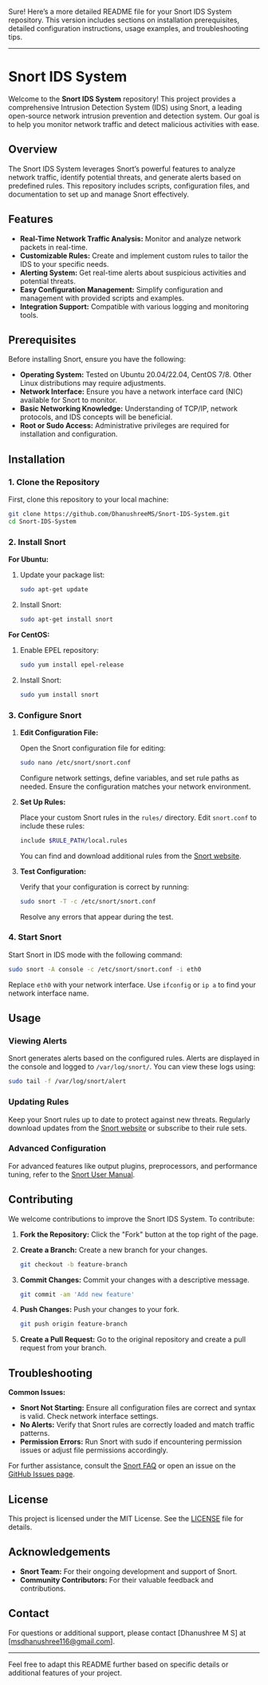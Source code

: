 Sure! Here’s a more detailed README file for your Snort IDS System repository. This version includes sections on installation prerequisites, detailed configuration instructions, usage examples, and troubleshooting tips.

---

# Snort IDS System

Welcome to the **Snort IDS System** repository! This project provides a comprehensive Intrusion Detection System (IDS) using Snort, a leading open-source network intrusion prevention and detection system. Our goal is to help you monitor network traffic and detect malicious activities with ease.

## Overview

The Snort IDS System leverages Snort’s powerful features to analyze network traffic, identify potential threats, and generate alerts based on predefined rules. This repository includes scripts, configuration files, and documentation to set up and manage Snort effectively.

## Features

- **Real-Time Network Traffic Analysis:** Monitor and analyze network packets in real-time.
- **Customizable Rules:** Create and implement custom rules to tailor the IDS to your specific needs.
- **Alerting System:** Get real-time alerts about suspicious activities and potential threats.
- **Easy Configuration Management:** Simplify configuration and management with provided scripts and examples.
- **Integration Support:** Compatible with various logging and monitoring tools.

## Prerequisites

Before installing Snort, ensure you have the following:

- **Operating System:** Tested on Ubuntu 20.04/22.04, CentOS 7/8. Other Linux distributions may require adjustments.
- **Network Interface:** Ensure you have a network interface card (NIC) available for Snort to monitor.
- **Basic Networking Knowledge:** Understanding of TCP/IP, network protocols, and IDS concepts will be beneficial.
- **Root or Sudo Access:** Administrative privileges are required for installation and configuration.

## Installation

### 1. Clone the Repository

First, clone this repository to your local machine:

```bash
git clone https://github.com/DhanushreeMS/Snort-IDS-System.git
cd Snort-IDS-System
```

### 2. Install Snort

**For Ubuntu:**

1. Update your package list:

    ```bash
    sudo apt-get update
    ```

2. Install Snort:

    ```bash
    sudo apt-get install snort
    ```

**For CentOS:**

1. Enable EPEL repository:

    ```bash
    sudo yum install epel-release
    ```

2. Install Snort:

    ```bash
    sudo yum install snort
    ```

### 3. Configure Snort

1. **Edit Configuration File:**

   Open the Snort configuration file for editing:

    ```bash
    sudo nano /etc/snort/snort.conf
    ```

   Configure network settings, define variables, and set rule paths as needed. Ensure the configuration matches your network environment.

2. **Set Up Rules:**

   Place your custom Snort rules in the `rules/` directory. Edit `snort.conf` to include these rules:

    ```bash
    include $RULE_PATH/local.rules
    ```

   You can find and download additional rules from the [Snort website](https://www.snort.org/downloads).

3. **Test Configuration:**

   Verify that your configuration is correct by running:

    ```bash
    sudo snort -T -c /etc/snort/snort.conf
    ```

   Resolve any errors that appear during the test.

### 4. Start Snort

Start Snort in IDS mode with the following command:

```bash
sudo snort -A console -c /etc/snort/snort.conf -i eth0
```

Replace `eth0` with your network interface. Use `ifconfig` or `ip a` to find your network interface name.

## Usage

### Viewing Alerts

Snort generates alerts based on the configured rules. Alerts are displayed in the console and logged to `/var/log/snort/`. You can view these logs using:

```bash
sudo tail -f /var/log/snort/alert
```

### Updating Rules

Keep your Snort rules up to date to protect against new threats. Regularly download updates from the [Snort website](https://www.snort.org/downloads) or subscribe to their rule sets.

### Advanced Configuration

For advanced features like output plugins, preprocessors, and performance tuning, refer to the [Snort User Manual](https://snort.org/documents).

## Contributing

We welcome contributions to improve the Snort IDS System. To contribute:

1. **Fork the Repository:** Click the "Fork" button at the top right of the page.
2. **Create a Branch:** Create a new branch for your changes.

    ```bash
    git checkout -b feature-branch
    ```

3. **Commit Changes:** Commit your changes with a descriptive message.

    ```bash
    git commit -am 'Add new feature'
    ```

4. **Push Changes:** Push your changes to your fork.

    ```bash
    git push origin feature-branch
    ```

5. **Create a Pull Request:** Go to the original repository and create a pull request from your branch.

## Troubleshooting

**Common Issues:**

- **Snort Not Starting:** Ensure all configuration files are correct and syntax is valid. Check network interface settings.
- **No Alerts:** Verify that Snort rules are correctly loaded and match traffic patterns.
- **Permission Errors:** Run Snort with sudo if encountering permission issues or adjust file permissions accordingly.

For further assistance, consult the [Snort FAQ](https://snort.org/faq) or open an issue on the [GitHub Issues page](https://github.com/vijaykumargowdakk/Snort-IDS-System/issues).

## License

This project is licensed under the MIT License. See the [LICENSE](LICENSE) file for details.

## Acknowledgements

- **Snort Team:** For their ongoing development and support of Snort.
- **Community Contributors:** For their valuable feedback and contributions.

## Contact

For questions or additional support, please contact [Dhanushree M S] at [msdhanushree116@gmail.com].

---

Feel free to adapt this README further based on specific details or additional features of your project.
